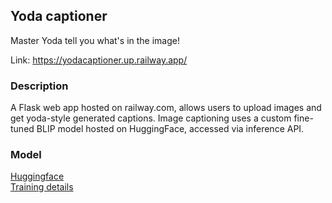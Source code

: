 ## Yoda captioner

Master Yoda tell you what's in the image!

Link: https://yodacaptioner.up.railway.app/

### Description

A Flask web app hosted on railway.com, allows users to upload images and get yoda-style generated captions. Image captioning uses a custom fine-tuned BLIP model hosted on HuggingFace, accessed via inference API.

### Model
[Huggingface](https://huggingface.co/vkao8264/blip-yoda-captioning)\
[Training details](https://github.com/vincent8264/yoda_captioning_model)